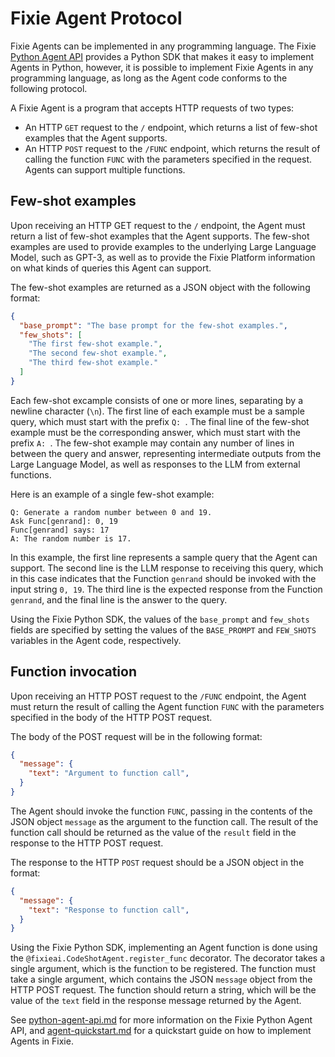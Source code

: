 # Fixie Agent Protocol

Fixie Agents can be implemented in any programming language. The Fixie
[Python Agent API](python-agent-api.md) provides a Python SDK that makes it easy to
implement Agents in Python, however, it is possible to implement Fixie
Agents in any programming language, as long as the Agent code conforms
to the following protocol.

A Fixie Agent is a program that accepts HTTP requests of two types:

* An HTTP `GET` request to the `/` endpoint, which returns a list of few-shot
examples that the Agent supports.
* An HTTP `POST` request to the `/FUNC` endpoint, which returns the result of
calling the function `FUNC` with the parameters specified in the request.
Agents can support multiple functions.

## Few-shot examples

Upon receiving an HTTP GET request to the `/` endpoint, the Agent must
return a list of few-shot examples that the Agent supports. The few-shot
examples are used to provide examples to the underlying Large Language
Model, such as GPT-3, as well as to provide the Fixie Platform information
on what kinds of queries this Agent can support.

The few-shot examples are returned as a JSON object with the following
format:

```json
{
  "base_prompt": "The base prompt for the few-shot examples.",
  "few_shots": [
    "The first few-shot example.",
    "The second few-shot example.",
    "The third few-shot example."
  ]
}
```

Each few-shot excample consists of one or more lines, separating by a newline
character (`\n`). The first line of each example must be a sample query, which
must start with the prefix `Q: `. The final line of the few-shot example must be
the corresponding answer, which must start with the prefix `A: `. The few-shot
example may contain any number of lines in between the query and answer, representing
intermediate outputs from the Large Language Model, as well as responses to the
LLM from external functions.

Here is an example of a single few-shot example:

```
Q: Generate a random number between 0 and 19.
Ask Func[genrand]: 0, 19
Func[genrand] says: 17
A: The random number is 17.
```

In this example, the first line represents a sample query that the Agent can support.
The second line is the LLM response to receiving this query, which in this case
indicates that the Function `genrand` should be invoked with the input string
`0, 19`. The third line is the expected response from the Function `genrand`, and
the final line is the answer to the query.

Using the Fixie Python SDK, the values of the `base_prompt` and `few_shots` fields
are specified by setting the values of the `BASE_PROMPT` and `FEW_SHOTS` variables
in the Agent code, respectively.

## Function invocation

Upon receiving an HTTP POST request to the `/FUNC` endpoint, the Agent must
return the result of calling the Agent function `FUNC` with the parameters specified
in the body of the HTTP POST request.

The body of the POST request will be in the following format:
    
```json
{
  "message": {
    "text": "Argument to function call",
  }
}
```

The Agent should invoke the function `FUNC`, passing in the contents of the
JSON object `message` as the argument to the function call. The result of the
function call should be returned as the value of the `result` field in the
response to the HTTP POST request.

The response to the HTTP `POST` request should be a JSON object in the format:

```json
{
  "message": {
    "text": "Response to function call",
  }
}
```

Using the Fixie Python SDK, implementing an Agent function is done using the
`@fixieai.CodeShotAgent.register_func` decorator. The decorator takes a single argument,
which is the function to be registered. The function must take a single argument,
which contains the JSON `message` object from the HTTP POST request. The function
should return a string, which will be the value of the `text` field in the response
message returned by the Agent.

See [python-agent-api.md](python-agent-api.md) for more information on the Fixie Python Agent API,
and [agent-quickstart.md](agent-quickstart.md) for a quickstart guide on how to
implement Agents in Fixie.

